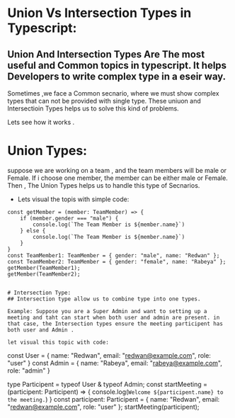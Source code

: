 # Union  Vs Intersection Types in Typescript:

## Union And Intersection Types Are The most useful and Common topics in typescript. It helps Developers to write complex type in a eseir way.

 Sometimes ,we face a Common secnario, where we must show complex types that can not be provided with single type. These uniuon and Intersectioin Types helps us to solve this kind of problems.

Lets see how it works .

# Union Types:

suppose we are working on a team , and the team members will be male or Female. If i choose one member, the member can be either male or Female.
Then , The Union Types helps us to handle this type of Secnarios.

* Lets visual the topis with simple code:

```
const getMember = (member: TeamMember) => {
    if (member.gender === "male") {
        console.log(`The Team Member is ${member.name}`)
    } else {
        console.log(`The Team Member is ${member.name}`)
    }
}
const TeamMember1: TeamMember = { gender: "male", name: "Redwan" };
const TeamMember2: TeamMember = { gender: "female", name: "Rabeya" };
getMember(TeamMember1);
getMember(TeamMember2);


# Intersection Type:
## Intersection type allow us to combine type into one types.

Example: Suppose you are a Super Admin and want to setting up a meeting and taht can start when both user and admin are present. in that case, the Intersection types ensure the meeting participent has both user and Admin .

let visual this topic with code:

```
const User = { name: "Redwan", email: "redwan@example.com", role: "user" }
const Admin = { name: "Rabeya", email: "rabeya@example.com", role: "admin" }

type Participent = typeof User & typeof Admin;
const startMeeting = (participent: Participent) => {
    console.log(`Welcome ${participent.name} to the meeting.`)
}
const participent: Participent = { name: "Redwan", email: "redwan@example.com", role: "user" };
startMeeting(participent);